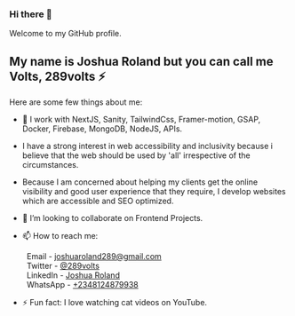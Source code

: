 
### Hi there 👋

Welcome to my GitHub profile.

## My name is Joshua Roland but you can call me **Volts, 289volts :zap:**

Here are some few things about me:

- 🔭 I work with NextJS, Sanity, TailwindCss, Framer-motion, GSAP, Docker, Firebase, MongoDB, NodeJS, APIs.
- I have a strong interest in web accessibility and inclusivity because i believe that the web should be used by 'all' irrespective of the circumstances.
- Because I am concerned about helping my clients get the online visibility and good user experience that they require, I develop websites which are accessible and SEO optimized. 
- 👯 I’m looking to collaborate on Frontend Projects.

- 📫 How to reach me:  

&nbsp; &nbsp; &nbsp; &nbsp;  Email - [joshuaroland289@gmail.com](mailto:joshuaroland289@gmail.com)  
&nbsp; &nbsp; &nbsp; &nbsp;  Twitter - [@289volts](https://www.twitter.com/_289volts)  
&nbsp; &nbsp; &nbsp; &nbsp;  LinkedIn - [Joshua Roland](https://www.linkedin.com/in/JoshuaRoland)  
&nbsp; &nbsp; &nbsp; &nbsp;  WhatsApp - [+2348124879938](https://wa.me/2348124879938)

- ⚡ Fun fact: I love watching cat videos on YouTube.

